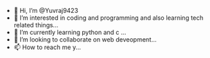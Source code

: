 - 👋 Hi, I’m @Yuvraj9423
- 👀 I’m interested in coding and programming and also learning tech related things...
- 🌱 I’m currently learning python and c ...
- 💞️ I’m looking to collaborate on web deveopment...
- 📫 How to reach me y...

<!---
Yuvraj9423/Yuvraj9423 is a ✨ special ✨ repository because its `README.md` (this file) appears on your GitHub profile.
You can click the Preview link to take a look at your changes.
--->
